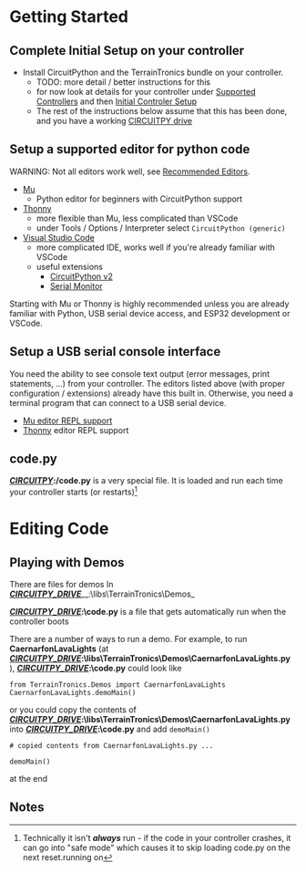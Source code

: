 
# Getting Started

## Complete Initial Setup on your controller

- Install CircuitPython and the TerrainTronics bundle on your controller.
  - TODO: more detail / better instructions for this
  - for now look at details for your controller under [Supported Controllers](../Conrollers/SupportedControllers.MD) and then [Initial Controler Setup](InitialControllerSetup.MD)
  - The rest of the instructions below assume that this has been done, and you have a working [CIRCUITPY drive](CIRCUITPY_DRIVE.MD)

## Setup a supported editor for python code

WARNING: Not all editors work well, see [Recommended Editors](https://learn.adafruit.com/welcome-to-circuitpython/recommended-editors). 

- [Mu](https://codewith.mu/en/)
  - Python editor for beginners with CircuitPython support
- [Thonny](https://thonny.org/) 
  - more flexible than Mu, less complicated than VSCode
  - under Tools / Options / Interpreter select ```CircuitPython (generic)```
- [Visual Studio Code](https://code.visualstudio.com/) 
  - more complicated IDE, works well if you're already familiar with VSCode
  - useful extensions
    -  [CircuitPython v2](https://marketplace.visualstudio.com/items?itemName=wmerkens.vscode-circuitpython-v2)
    - [Serial Monitor](https://marketplace.visualstudio.com/items?itemName=ms-vscode.vscode-serial-monitor)

Starting with Mu or Thonny is highly recommended unless you are already familiar with Python, USB serial device access, and ESP32 development or VSCode.

## Setup a USB serial console interface

You need the ability to see console text output (error messages, print statements, ...) from your controller.  The editors listed above (with proper configuration / extensions) already have this built in.  Otherwise, you need a terminal program that can connect to a USB serial device. 

- [Mu editor REPL support](https://codewith.mu/en/tutorials/1.2/adafruit)
- [Thonny](https://thonny.org/)  editor REPL support
  

## code.py

[***CIRCUITPY***](CIRCUITPY_DRIVE.MD)__:/code.py__ is a very special file.  It is loaded and run each time your controller starts (or restarts)[^1]

# Editing Code




## Playing with Demos

There are files for demos In [***CIRCUITPY_DRIVE***](CIRCUITPY_DRIVE.MD)__:\libs\TerrainTronics\Demos_

[***CIRCUITPY_DRIVE***](CIRCUITPY_DRIVE.MD)__:\code.py__ is a file that gets automatically run when the controller boots

There are a number of ways to run a demo. For example, to run  **CaernarfonLavaLights** (at [***CIRCUITPY_DRIVE***](CIRCUITPY_DRIVE.MD)__:\libs\TerrainTronics\Demos\CaernarfonLavaLights.py__ ),  [***CIRCUITPY_DRIVE***](CIRCUITPY_DRIVE.MD)__:\code.py__ could look like
```
from TerrainTronics.Demos import CaernarfonLavaLights
CaernarfonLavaLights.demoMain()
```
or you could copy the contents of [***CIRCUITPY_DRIVE***](CIRCUITPY_DRIVE.MD)__:\libs\TerrainTronics\Demos\CaernarfonLavaLights.py__ into [***CIRCUITPY_DRIVE***](CIRCUITPY_DRIVE.MD)__:\code.py__ and add ```demoMain()```
```
# copied contents from CaernarfonLavaLights.py ...

demoMain()
``` 
at the end

## Notes

[^1]:  Technically it isn't ___always___ run - if the code in your controller crashes, it can go into "safe mode" which causes it to skip loading code.py on the next reset.running on 